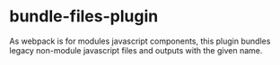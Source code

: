 bundle-files-plugin
=========

As webpack is for modules javascript components, this plugin bundles legacy non-module javascript files and 
outputs with the given name.